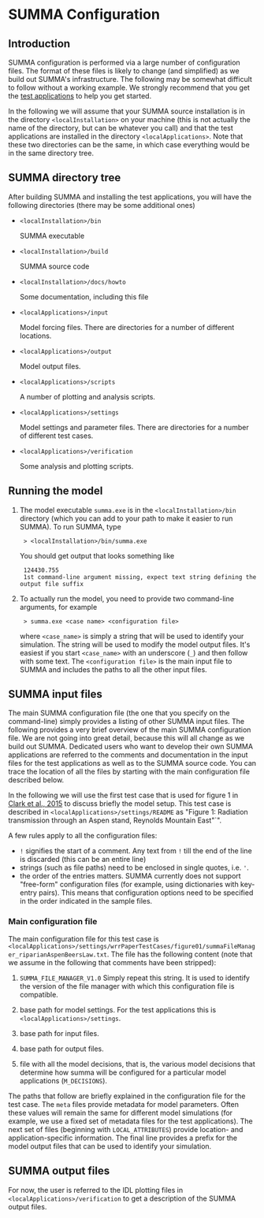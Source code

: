 # SUMMA Configuration

## Introduction

SUMMA configuration is  performed via a large number of configuration files. The format of these files is likely to change (and simplified) as we build out SUMMA's infrastructure. The following may be somewhat difficult to follow without a working example. We strongly recommend that you get the [test applications](http://ral.ucar.edu/projects/summa) to help you get started.

In the following we will assume that your SUMMA source installation is in the directory `<localInstallation>` on your  machine (this is not actually the name of the directory, but can be whatever you call) and that the test applications are installed in the directory `<localApplications>`. Note that these two directories can be the same, in which case everything would be in the same directory tree.

## SUMMA directory tree

After building SUMMA and installing the test applications, you will have the following directories (there may be some additional ones)

* `<localInstallation>/bin`

    SUMMA executable

* `<localInstallation>/build`

    SUMMA source code

* `<localInstallation>/docs/howto`

    Some documentation, including this file

* `<localApplications>/input`

    Model forcing files. There are directories for a number of different locations.

* `<localApplications>/output`

    Model output files.

* `<localApplications>/scripts`

    A number of plotting and analysis scripts.

* `<localApplications>/settings`

    Model settings and parameter files. There are directories for a number of different test cases.

* `<localApplications>/verification`

    Some analysis and plotting scripts.

## Running the model

1. The model executable `summa.exe` is in the `<localInstallation>/bin` directory (which you can add to your path to make it easier to run SUMMA). To run SUMMA, type

        > <localInstallation>/bin/summa.exe

    You should get output that looks something like

        124430.755
        1st command-line argument missing, expect text string defining the output file suffix

1. To actually run the model, you need to provide two command-line arguments, for example

        > summa.exe <case name> <configuration file>

    where `<case_name>` is simply a string that will be used to identify your simulation. The string will be used to modify the model output files. It's easiest if you start `<case_name>` with an underscore (`_`) and then follow with some text. The `<configuration file>` is the main input file to SUMMA and includes the paths to all the other input files.

## SUMMA input files

The main SUMMA configuration file (the one that you specify on the command-line) simply provides a listing of other SUMMA input files. The following provides a very brief overview of the main SUMMA configuration file. We are not going into great detail, because this will all change as we build out SUMMA. Dedicated users who want to develop their own SUMMA applications are referred to the comments and documentation in the input files for the test applications as well as to the SUMMA source code. You can trace the location of all the files by starting with the main configuration file described below.

In the following we will use the first test case that is used for figure 1 in [Clark et al., 2015](http://dx.doi.org/10.1002/2015WR017200) to discuss briefly the model setup. This test case is described in `<localApplications>/settings/README` as "Figure 1: Radiation transmission through an Aspen stand, Reynolds Mountain East"`".

A few rules apply to all the configuration files:

 * `!` signifies the start of a comment. Any text from `!` till the end of the line is discarded (this can be an entire line)
 * strings (such as file paths) need to be enclosed in single quotes, i.e. `'`.
 * the order of the entries matters. SUMMA currently does not support "free-form" configuration files (for example, using dictionaries with key-entry pairs). This means that configuration options need to be specified in the order indicated in the sample files.

### Main configuration file

The main configuration file for this test case is `<localApplications>/settings/wrrPaperTestCases/figure01/summaFileManager_riparianAspenBeersLaw.txt`. The file has the following content (note that we assume in the following that comments have been stripped):

1. `SUMMA_FILE_MANAGER_V1.0` Simply repeat this string. It is used to identify the version of the file manager with which this configuration file is compatible.

1. base path for model settings. For the test applications this is `<localApplications>/settings`.

1. base path for input files.

1. base path for output files.

1. file with all the model decisions, that is, the various model decisions that determine how summa will be configured for a particular model applications (`M_DECISIONS`).

The paths that follow are briefly explained in the configuration file for the test case. The `meta` files provide metadata for model parameters. Often these values will remain the same for different model simulations (for example, we use a fixed set of metadata files for the test applications). The next set of files (beginning with `LOCAL_ATTRIBUTES`) provide location- and application-specific information. The final line provides a prefix for the model output files that can be used to identify your simulation.

## SUMMA output files

For now, the user is referred to the IDL plotting files in `<localApplications>/verification` to get a description of the SUMMA output files.